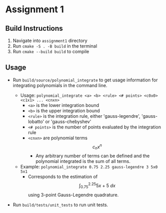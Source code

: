 # Assignment 1
## Build Instructions
1. Navigate into ```assignment1``` directory
2. Run ```cmake -S . -B build``` in the terminal
3. Run ```cmake --build build``` to compile

## Usage
* Run ```build/source/polynomial_integrate``` to get usage information for integrating polynomials in the command line.
    * Usage: `polynomial_integrate <a> <b> <rule> <# points> <c0x0> <c1x1> ... <cnxn>`
        * `<a>` is the lower integration bound
        * `<b>` is the upper integration bound
        * `<rule>` is the integration rule, either 'gauss-legendre', 'gauss-lobatto' or 'gauss-chebyshev'
        * `<# points>` is the number of points evaluated by the integration rule
        * `<cnxn>` are polynomial terms $$c_nx^n$$
            * Any arbitrary number of terms can be defined and the polynomial integrated is the sum of all terms.
    * Example: `polynomial_integrate 0.75 2.25 gauss-legendre 3 5x0 5x1`
        * Corresponds to the estimation of $$\int^{2.25}_{0.75} 5x+5\ dx$$ using 3-point Gauss-Legendre quadrature.

* Run ```build/tests/unit_tests``` to run unit tests.